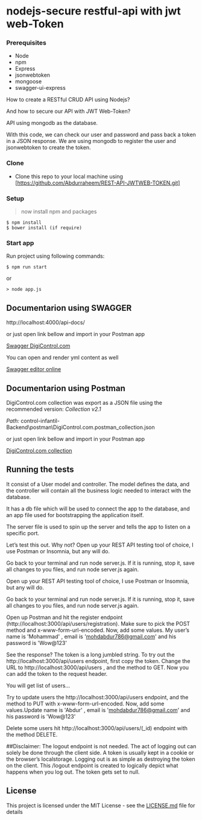 # nodejs-secure restful-api with jwt web-Token

### Prerequisites

* Node
* npm
* Express
* jsonwebtoken
* mongoose
* swagger-ui-express

How to create a RESTful CRUD API using Nodejs?

And how to secure our API with JWT Web-Token?

API using mongodb as the database.

With this code, we can check our user and password and pass back a token in a JSON response. 
We are using mongodb to register the user and jsonwebtoken to create the token.


### Clone

- Clone this repo to your local machine using [https://github.com/Abdurraheem/REST-API-JWTWEB-TOKEN.git]

### Setup

> now install npm and packages

```shell
$ npm install
$ bower install (if require)
```

### Start app

Run project using following commands:

```shell
$ npm run start
```

or

```shell
> node app.js
```


## Documentarion using SWAGGER

http://localhost:4000/api-docs/

or just open link bellow and import in your Postman app

[Swagger DigiControl.com](https://github.com/tomasschus/control-infantil-Backend/blob/master/swagger.yml)


You can open and render yml content as well

[Swagger editor online](https://editor.swagger.io/)


## Documentarion using Postman

DigiControl.com collection was export as a JSON file using the recommended version: *Collection v2.1*

*Path:* control-infantil-Backend\postman\DigiControl.com.postman_collection.json

or just open link bellow and import in your Postman app

[DigiControl.com collection](https://github.com/tomasschus/control-infantil-Backend/blob/master/postman/DigiControl.com.postman_collection.json)


## Running the tests

It consist of a User model and controller. The model
defines the data, and the controller will contain all 
the business logic needed to interact with the database. 

It has a db file which will be used to
connect the app to the database, and an app file used
for bootstrapping the application itself.

The server file is used to spin up the server and tells the
app to listen on a specific port.

Let’s test this out. Why not?
Open up your REST API testing tool of choice, I use Postman or Insomnia, but any will do.

Go back to your terminal and run node server.js. If it is running, stop it, save all changes to you files, and run node server.js again.

Open up your REST API testing tool of choice, I use Postman or Insomnia, but any will do.

Go back to your terminal and run node server.js. If it is running, stop it, save all changes to you files, and run node server.js again.

Open up Postman and hit the register endpoint (http://localhost:3000/api/users/registration). Make sure to pick the POST method and x-www-form-url-encoded.
Now, add some values. My user’s name is 'Mohammad' , email is 'mohdabdur786@gmail.com' and his password is 'Wow@123' 

See the response? The token is a long jumbled string. 
To try out the http://localhost:3000/api/users endpoint, first copy the token. Change the URL to http://localhost:3000/api/users , and the method to GET.
Now you can add the token to the request header.

You will get list of users...

Try to update users the http://localhost:3000/api/users endpoint, and the method to PUT with x-www-form-url-encoded.
Now, add some values.Update name is 'Abdur' , email is 'mohdabdur786@gmail.com' and his password is 'Wow@123' 

Delete some users hit http://localhost:3000/api/users/(_id) endpoint with the method DELETE.

##Disclaimer: The logout endpoint is not needed. The act of logging out can solely be done through the client side. A token is usually kept in a cookie or the browser’s localstorage. Logging out is as simple as destroying the token on the client. This /logout endpoint is created to logically depict what happens when you log out. The token gets set to null.

## License

This project is licensed under the MIT License - see the [LICENSE.md](LICENSE.md) file for details
